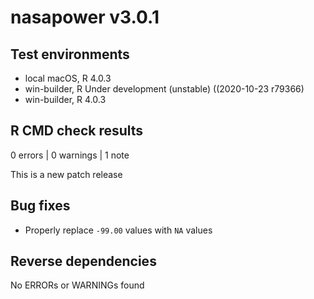 # nasapower v3.0.1

## Test environments
* local macOS, R 4.0.3
* win-builder, R Under development (unstable) ((2020-10-23 r79366)
* win-builder, R 4.0.3

## R CMD check results

0 errors | 0 warnings | 1 note

This is a new patch release

## Bug fixes

* Properly replace `-99.00` values with `NA` values

## Reverse dependencies

No ERRORs or WARNINGs found
